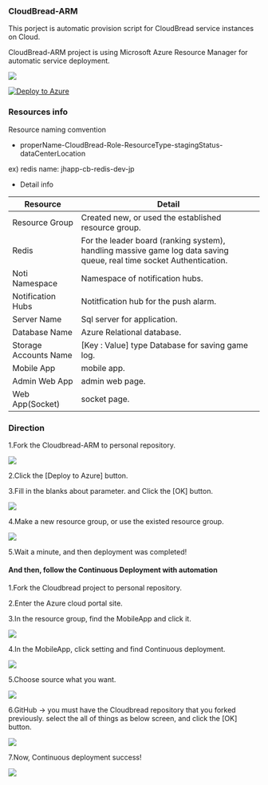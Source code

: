 ### CloudBread-ARM
This porject is automatic provision script for CloudBread service instances on Cloud.

CloudBread-ARM project is using Microsoft Azure Resource Manager for automatic service deployment.

<a href="https://portal.azure.com/#create/Microsoft.Template/uri/https%3A%2F%2Fraw.githubusercontent.com%2FCloudBreadProject%2FCloudBread-ARM%2Fplan_change%2Fazuredeploy.json" target="_blank"><img src="http://azuredeploy.net/deploybutton.png"/></a>

[![Deploy to Azure](http://azuredeploy.net/deploybutton.png)](https://azuredeploy.net/)

### Resources info
Resource naming comvention
 * properName-CloudBread-Role-ResourceType-stagingStatus-dataCenterLocation

 ex) redis name: jhapp-cb-redis-dev-jp


 * Detail info

Resource|Detail
---|---|
Resource Group|Created new, or used the established resource group.
Redis|For the leader board (ranking system), handling massive game log data saving queue, real time socket Authentication.
Noti Namespace|Namespace of notification hubs.
Notification Hubs|Notitfication hub for the push alarm.
Server Name|Sql server for application.
Database Name|Azure Relational database.
Storage Accounts Name|[Key : Value] type Database for saving game log.
Mobile App|mobile app.
Admin Web App|admin web page.
Web App(Socket)|socket page.

### Direction
1.Fork the Cloudbread-ARM to personal repository.

![](./cb-arm-direction/deployment/cb-arm-fork.png)

2.Click the [Deploy to Azure] button.

3.Fill in the blanks about parameter. and Click the [OK] button.

![](./cb-arm-direction/deployment/cb-arm-deploy01.png)

4.Make a new resource group, or use the existed resource group.

![](./cb-arm-direction/deployment/cb-arm-deploy02.png)

5.Wait a minute, and then deployment was completed!



#### And then, follow the Continuous Deployment with automation
1.Fork the Cloudbread project to personal repository.

2.Enter the Azure cloud portal site.

3.In the resource group, find the MobileApp and click it.

![](./cb-arm-direction/automationCD/arm-auto01.png)

4.In the MobileApp, click setting and find Continuous deployment.

![](./cb-arm-direction/automationCD/arm-auto02.png)

5.Choose source what you want.

![](./cb-arm-direction/automationCD/arm-auto03.png)

6.GitHub -> you must have the Cloudbread repository that you forked previously.
  select the all of things as below screen, and click the [OK] button.

![](./cb-arm-direction/automationCD/arm-auto04.png)

7.Now, Continuous deployment success!

![](./cb-arm-direction/automationCD/arm-auto05.png)
